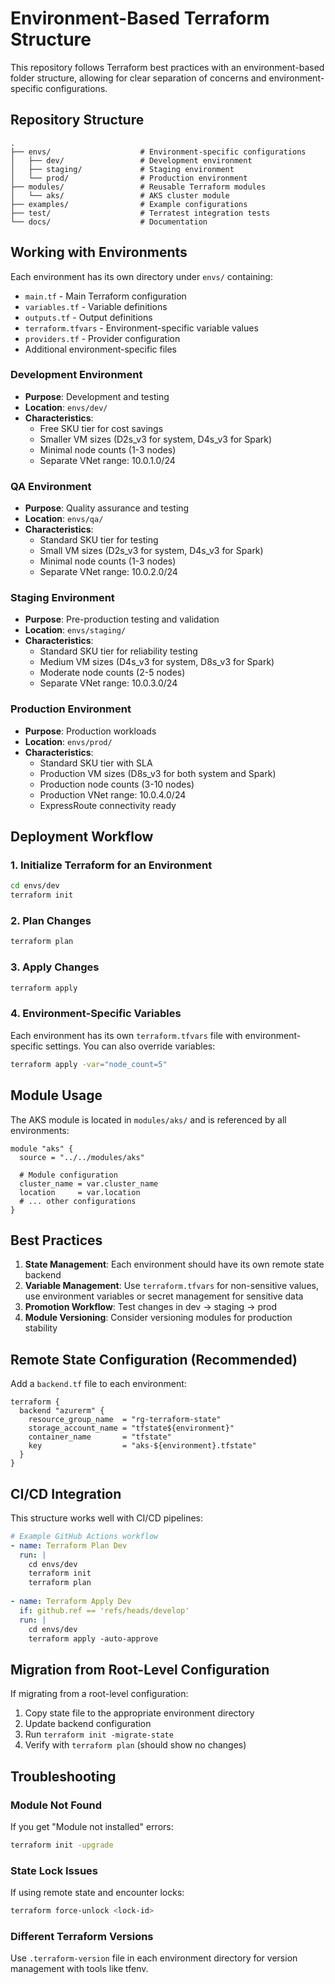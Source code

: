 # Environment-Based Terraform Structure

This repository follows Terraform best practices with an environment-based folder structure, allowing for clear separation of concerns and environment-specific configurations.

## Repository Structure

```
.
├── envs/                    # Environment-specific configurations
│   ├── dev/                 # Development environment
│   ├── staging/             # Staging environment
│   └── prod/                # Production environment
├── modules/                 # Reusable Terraform modules
│   └── aks/                 # AKS cluster module
├── examples/                # Example configurations
├── test/                    # Terratest integration tests
└── docs/                    # Documentation
```

## Working with Environments

Each environment has its own directory under `envs/` containing:
- `main.tf` - Main Terraform configuration
- `variables.tf` - Variable definitions
- `outputs.tf` - Output definitions
- `terraform.tfvars` - Environment-specific variable values
- `providers.tf` - Provider configuration
- Additional environment-specific files

### Development Environment
- **Purpose**: Development and testing
- **Location**: `envs/dev/`
- **Characteristics**:
  - Free SKU tier for cost savings
  - Smaller VM sizes (D2s_v3 for system, D4s_v3 for Spark)
  - Minimal node counts (1-3 nodes)
  - Separate VNet range: 10.0.1.0/24

### QA Environment
- **Purpose**: Quality assurance and testing
- **Location**: `envs/qa/`
- **Characteristics**:
  - Standard SKU tier for testing
  - Small VM sizes (D2s_v3 for system, D4s_v3 for Spark)
  - Minimal node counts (1-3 nodes)
  - Separate VNet range: 10.0.2.0/24

### Staging Environment
- **Purpose**: Pre-production testing and validation
- **Location**: `envs/staging/`
- **Characteristics**:
  - Standard SKU tier for reliability testing
  - Medium VM sizes (D4s_v3 for system, D8s_v3 for Spark)
  - Moderate node counts (2-5 nodes)
  - Separate VNet range: 10.0.3.0/24

### Production Environment
- **Purpose**: Production workloads
- **Location**: `envs/prod/`
- **Characteristics**:
  - Standard SKU tier with SLA
  - Production VM sizes (D8s_v3 for both system and Spark)
  - Production node counts (3-10 nodes)
  - Production VNet range: 10.0.4.0/24
  - ExpressRoute connectivity ready

## Deployment Workflow

### 1. Initialize Terraform for an Environment

```bash
cd envs/dev
terraform init
```

### 2. Plan Changes

```bash
terraform plan
```

### 3. Apply Changes

```bash
terraform apply
```

### 4. Environment-Specific Variables

Each environment has its own `terraform.tfvars` file with environment-specific settings. You can also override variables:

```bash
terraform apply -var="node_count=5"
```

## Module Usage

The AKS module is located in `modules/aks/` and is referenced by all environments:

```hcl
module "aks" {
  source = "../../modules/aks"
  
  # Module configuration
  cluster_name = var.cluster_name
  location     = var.location
  # ... other configurations
}
```

## Best Practices

1. **State Management**: Each environment should have its own remote state backend
2. **Variable Management**: Use `terraform.tfvars` for non-sensitive values, use environment variables or secret management for sensitive data
3. **Promotion Workflow**: Test changes in dev → staging → prod
4. **Module Versioning**: Consider versioning modules for production stability

## Remote State Configuration (Recommended)

Add a `backend.tf` file to each environment:

```hcl
terraform {
  backend "azurerm" {
    resource_group_name  = "rg-terraform-state"
    storage_account_name = "tfstate${environment}"
    container_name       = "tfstate"
    key                  = "aks-${environment}.tfstate"
  }
}
```

## CI/CD Integration

This structure works well with CI/CD pipelines:

```yaml
# Example GitHub Actions workflow
- name: Terraform Plan Dev
  run: |
    cd envs/dev
    terraform init
    terraform plan
    
- name: Terraform Apply Dev
  if: github.ref == 'refs/heads/develop'
  run: |
    cd envs/dev
    terraform apply -auto-approve
```

## Migration from Root-Level Configuration

If migrating from a root-level configuration:

1. Copy state file to the appropriate environment directory
2. Update backend configuration
3. Run `terraform init -migrate-state`
4. Verify with `terraform plan` (should show no changes)

## Troubleshooting

### Module Not Found
If you get "Module not installed" errors:
```bash
terraform init -upgrade
```

### State Lock Issues
If using remote state and encounter locks:
```bash
terraform force-unlock <lock-id>
```

### Different Terraform Versions
Use `.terraform-version` file in each environment directory for version management with tools like tfenv.